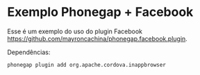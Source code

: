 Exemplo Phonegap + Facebook
==================

Esse é um exemplo do uso do plugin Facebook <https://github.com/mayroncachina/phonegap.facebook.plugin>.

Dependências:

    phonegap plugin add org.apache.cordova.inappbrowser


